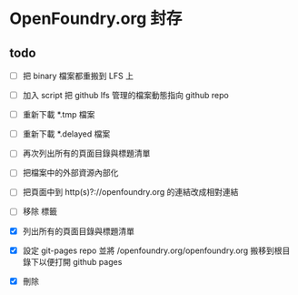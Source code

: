 # OpenFoundry.org 封存

## todo

- [ ] 把 binary 檔案都重搬到 LFS 上
- [ ] 加入 script 把 github lfs 管理的檔案動態指向 github repo
- [ ] 重新下載 *.tmp 檔案
- [ ] 重新下載 *.delayed 檔案
- [ ] 再次列出所有的頁面目錄與標題清單

- [ ] 把檔案中的外部資源內部化
- [ ] 把頁面中到 http(s)?://openfoundry.org 的連結改成相對連結
- [ ] 移除 <script>jQuery.extend(Drupal.settings...</script> 標籤

- [x] 列出所有的頁面目錄與標題清單
- [x] 設定 git-pages repo 並將 /openfoundry.org/openfoundry.org 搬移到根目錄下以便打開 github pages
- [x] 刪除 <title>40x 的 HTML 檔案
- [x] 下載 to_be_download_url.txt 的檔案
- [x] 移除「Please log in or register to view or modify your profile.」的頁面
- [x] 下載 binary_list.txt 的檔案
- [x] 刪除沒有附檔名，但是有同名 .html 檔案的檔案
- [x] 排除的 of.openfoundry.org 另行處理
- [x] 列出所有的 binary 檔案清單並且抓取
- [x] 列出目前檔案中連結的多媒體檔案清單
- [x] 把所有的 page not found 刪除
- [x] 移除 0 Bytes 的檔案
- [x] 處理 `<TITLE>Page has moved</TITLE>` 的 .html 頁面
- [x] 處理「Click here...」的 html 頁面
- [x] 移除有對應檔案的 0 bytes HTML 檔案
- [x] 列出所有尚未 commit 的檔案清單

## 建立鏡像流程

詳細的鏡像過程可參考 commit history - [main branch](https://github.com/ocftw/openfoundry.org/commits/main/)、[gh-pages branch](https://github.com/ocftw/openfoundry.org/commits/gh-pages/)

1. 在 mac 上安裝 httrack

  ```bash
  ➜  ~ brew install httrack
  ```

2. 建立基礎鏡像

  ```bash
  ./httrack.sh
  ```

3. binary 檔案的擷取策略

  - 先只抓 html 網頁
  - 接著再從 hts-cache/new.txt 中列舉 binary 檔案
  - sftp 進去主機找該檔案，下載後置入，於 httrack.sh 手動排除該路徑
  - 再用 httrack_url_list.sh 抓取其餘的 binary 檔案

### binary 檔案位置

  ```text
  /archived/*.zip
  /wsw/dmdocuments/*.pdf
  /of/MOST/103/*.pdf
  /of/MOST/102_testing/*.pdf
  /of/nsc_upload_dir/*.pdf
  /of/public/tmp/nsc101-20130618/*.pdf
  /of/public/download/* (120GB, 暫且不抓) //FIXME
  ```

## 處理腳本

### 1. page_search_to_list.sh - 搜尋特定文字並建立檔案列表

用法：`./page_search_to_list.sh "Page not found"`

功能：搜尋包含指定文字的檔案並建立 matched_files.txt

### 2. files_to_urls.sh - 將檔案路徑轉換為 URL

用法：`./files_to_urls.sh`

功能：從 matched_files.txt 讀取檔案列表，生成對應的 URL 列表到 matched_urls.txt

### 3. extract_media.sh - 提取多媒體檔案清單

用法：`./extract_media.sh`

功能：從 HTTrack 記錄中提取 openfoundry.org 域名下被略過的多媒體檔案，生成 media_tbd_openfoundry.txt 列表

## 處理流程

1. 使用 `page_search_to_list.sh` 搜尋問題頁面（如 "Page not found"）
2. 使用 `files_to_urls.sh` 將檔案路徑轉換為 URL
3. 使用 `extract_media.sh` 提取多媒體檔案清單
4. 根據 todo 清單逐一處理各項任務

## 完整頁面清單

[pages.tsv](https://github.com/ocftw/openfoundry.org/blob/main/pages.tsv) 中列舉了所有頁面

## 授權

- [main](https://github.com/ocftw/openfoundry.org/tree/main) branch 下的所有檔案以 CC0 釋出至公眾領域。
- [gh-pages](https://github.com/ocftw/openfoundry.org/tree/gh-pages) 內的網頁、影像與多媒體檔案，依循 [openfoundry.org 網站授權](https://openfoundry.org/terms-of-use.html)——除另有註明外，採用 [CC BY-NC-ND 4.0 創用CC「姓名標示─非商業性─禁止改作 4.0 國際」授權](https://creativecommons.org/licenses/by-nc-nd/4.0/deed.zh-hant) 及其後續版本授權釋出，請標明著作智慧財產權屬於中央研究院。